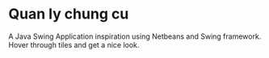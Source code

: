 # Quan ly chung cu
A Java Swing Application inspiration using Netbeans and Swing framework. Hover through tiles and get a nice look.


